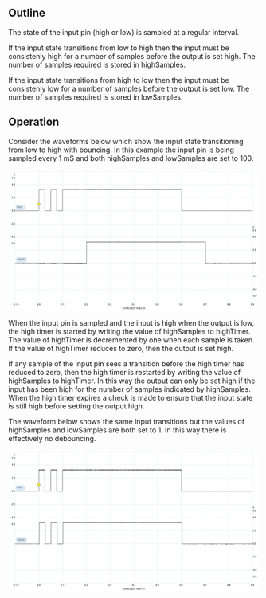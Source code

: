 ## Outline
The state of the input pin (high or low) is sampled at a regular interval.

If the input state transitions from low to high then the input must be consistenly high for a number of samples before the output is set high. The number of samples required is stored in highSamples.

If the input state transitions from high to low then the input must be consistenly low for a number of samples before the output is set low. The number of samples required is stored in lowSamples.

## Operation

Consider the waveforms below which show the input state transitioning from low to high with bouncing. In this example the input pin is being sampled every 1 mS and both highSamples and lowSamples are set to 100.

![low to high](assets/Low%20to%20High.png)

When the input pin is sampled and the input is high when the output is low, the high timer is started by writing the value of highSamples to highTimer. The value of highTimer is decremented by one when each sample is taken. If the value of highTimer reduces to zero, then the output is set high.

If any sample of the input pin sees a transition before the high timer has reduced to zero, then the high timer is restarted by writing the value of highSamples to highTimer. In this way the output can only be set high if the input has been high for the number of samples indicated by highSamples. When the high timer expires a check is made to ensure that the input state is still high before setting the output high.

The waveform below shows the same input transitions but the values of highSamples and lowSamples are both set to 1. In this way there is effectively no debouncing.

![no debouncing](assets/No%20debounce.png)

